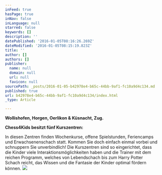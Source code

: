 ```yaml
---
inFeed: true
hasPage: true
inNav: false
inLanguage: null
starred: false
keywords: []
description: ''
datePublished: '2016-01-05T08:16:26.269Z'
dateModified: '2016-01-05T08:15:19.823Z'
title: ''
author: []
authors: []
publisher:
  name: null
  domain: null
  url: null
  favicon: null
sourcePath: _posts/2016-01-05-b42978e4-b65c-44bb-9af1-fc10a9d4c134.md
published: true
url: b42978e4-b65c-44bb-9af1-fc10a9d4c134/index.html
_type: Article

---
```

**Wollishofen, Horgen, Oerlikon & Küsnacht, Zug.**

**Chess4Kids besitzt fünf Kurszentren:**

In diesen Zentren finden Wochenkurse, offene Spielstunden, Feriencamps und Erwachsenenschach statt. Kommen Sie doch einfach einmal vorbei und schnuppern Sie unverbindlich! Die Kurszentren sind so eingerichtet, dass die Kinder viele Interaktionsmöglichkeiten haben und die Trainer mit dem reichen Programm, welches von Lebendschach bis zum Harry Potter Schach reicht, das Wissen und die Fantasie der Kinder optimal fördern können.
![](https://the-grid-user-content.s3-us-west-2.amazonaws.com/9940f51f-5fce-4062-8234-28fedf5c8b8b.jpg)
